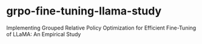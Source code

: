 # grpo-fine-tuning-llama-study
Implementing Grouped Relative Policy Optimization for Efficient Fine-Tuning of LLaMA: An Empirical Study
